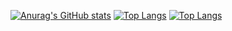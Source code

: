 <!-- <a href="https://github.com/kaique64"></a>

<div style="display: inline-block, margin:1rem 0" >
    <img align="center" alt="Rafa-HTML" height="30" width="40" src="https://raw.githubusercontent.com/devicons/devicon/master/icons/html5/html5-original.svg" />
    <img align="center" alt="Rafa-CSS" height="30" width="40" src="https://raw.githubusercontent.com/devicons/devicon/master/icons/css3/css3-original.svg" />
    <img align="center" alt="Rafa-Js" height="30" width="40" src="https://raw.githubusercontent.com/devicons/devicon/master/icons/javascript/javascript-plain.svg" />
    <img align="center" alt="Rafa-Ts" height="30" width="40" src="https://raw.githubusercontent.com/devicons/devicon/master/icons/typescript/typescript-plain.svg" />
    <img align="center" alt="Rafa-React" height="30" width="40" src="https://raw.githubusercontent.com/devicons/devicon/master/icons/react/react-original.svg" />
</div> -->
[![Anurag's GitHub stats](https://github-readme-stats.vercel.app/api?username=kaique64)](https://github.com/kaique64/github-readme-stats)
[![Top Langs](https://github-readme-stats.vercel.app/api/top-langs/?username=kaique64)](https://github.com/kaique64/github-readme-stats)
[![Top Langs](https://github-readme-stats.vercel.app/api/top-langs/?username=kaique64&exclude_repo=github-readme-stats,kaique64.github.io)](https://github.com/kaique64/github-readme-stats)
